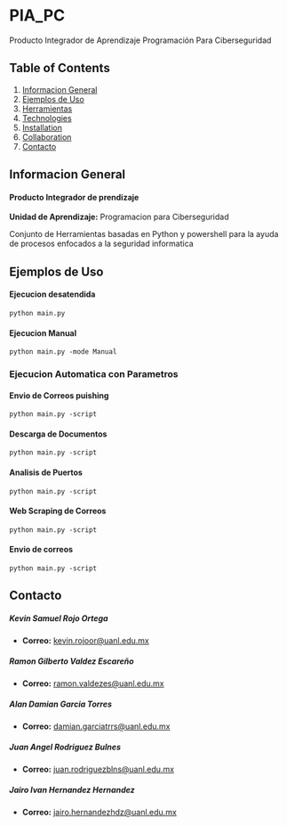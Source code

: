 # PIA_PC
Producto Integrador de Aprendizaje Programación Para Ciberseguridad


## Table of Contents
1. [Informacion General](#general-info)
1. [Ejemplos de Uso](#ejemplos)
1. [Herramientas](#general-info)
2. [Technologies](#technologies)
3. [Installation](#installation)
4. [Collaboration](#collaboration)
5. [Contacto](#contacto)

## Informacion General
<a name="general-info"></a>
#### Producto Integrador de prendizaje
**Unidad de Aprendizaje:**  Programacion para Ciberseguridad

Conjunto de Herramientas basadas en Python y powershell para la ayuda de procesos enfocados a la seguridad informatica

## Ejemplos de Uso
<a name="ejemplos"></a>
#### Ejecucion desatendida
```
python main.py

```
#### Ejecucion Manual
```
python main.py -mode Manual

```
### Ejecucion Automatica con Parametros

#### Envio de Correos puishing
```
python main.py -script

```
#### Descarga de Documentos
```
python main.py -script

```
#### Analisis de Puertos
```
python main.py -script

```
#### Web Scraping de Correos
```
python main.py -script

```
#### Envio de correos
```
python main.py -script

```



<a name="contacto"></a>
## Contacto
##### Kevin Samuel Rojo Ortega
* **Correo:** kevin.rojoor@uanl.edu.mx
##### Ramon Gilberto Valdez Escareño
* **Correo:** ramon.valdezes@uanl.edu.mx
##### Alan Damian Garcia Torres
* **Correo:** damian.garciatrrs@uanl.edu.mx
##### Juan Angel Rodriguez Bulnes
* **Correo:** juan.rodriguezblns@uanl.edu.mx
##### Jairo Ivan Hernandez Hernandez
* **Correo:** jairo.hernandezhdz@uanl.edu.mx




<!-- | Headline 1 in the tablehead | Headline 2 in the tablehead | Headline 3 in the tablehead |
|:--------------|:-------------:|--------------:|
| text-align left | text-align center | text-align right | -->